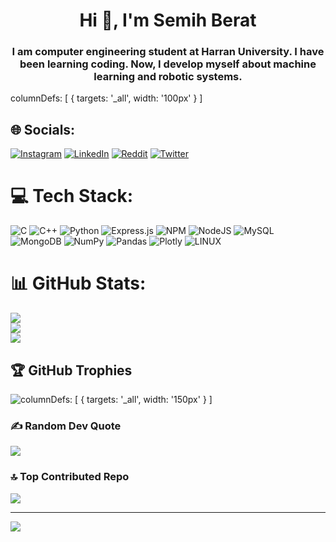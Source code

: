 <h1 align="center">Hi 👋, I'm Semih Berat</h1>
<h3 align="center">I am computer engineering student at Harran University. I have been learning coding. Now, I develop myself about machine learning and robotic systems.</h3>

columnDefs: [
    { targets: '_all', width: '100px' }
]

## 🌐 Socials:
[![Instagram](https://img.shields.io/badge/Instagram-%23E4405F.svg?logo=Instagram&logoColor=white)](https://instagram.com/physiodyne) [![LinkedIn](https://img.shields.io/badge/LinkedIn-%230077B5.svg?logo=linkedin&logoColor=white)](https://linkedin.com/in/semihberaterdogan) [![Reddit](https://img.shields.io/badge/Reddit-%23FF4500.svg?logo=Reddit&logoColor=white)](https://reddit.com/user/PhysioDyne) [![Twitter](https://img.shields.io/badge/Twitter-%231DA1F2.svg?logo=Twitter&logoColor=white)](https://twitter.com/PhysioDyne) 

# 💻 Tech Stack:
![C](https://img.shields.io/badge/c-%2300599C.svg?style=for-the-badge&logo=c&logoColor=white) ![C++](https://img.shields.io/badge/c++-%2300599C.svg?style=for-the-badge&logo=c%2B%2B&logoColor=white) ![Python](https://img.shields.io/badge/python-3670A0?style=for-the-badge&logo=python&logoColor=ffdd54) ![Express.js](https://img.shields.io/badge/express.js-%23404d59.svg?style=for-the-badge&logo=express&logoColor=%2361DAFB) ![NPM](https://img.shields.io/badge/NPM-%23000000.svg?style=for-the-badge&logo=npm&logoColor=white) ![NodeJS](https://img.shields.io/badge/node.js-6DA55F?style=for-the-badge&logo=node.js&logoColor=white) ![MySQL](https://img.shields.io/badge/mysql-%2300f.svg?style=for-the-badge&logo=mysql&logoColor=white) ![MongoDB](https://img.shields.io/badge/MongoDB-%234ea94b.svg?style=for-the-badge&logo=mongodb&logoColor=white) ![NumPy](https://img.shields.io/badge/numpy-%23013243.svg?style=for-the-badge&logo=numpy&logoColor=white) ![Pandas](https://img.shields.io/badge/pandas-%23150458.svg?style=for-the-badge&logo=pandas&logoColor=white) ![Plotly](https://img.shields.io/badge/Plotly-%233F4F75.svg?style=for-the-badge&logo=plotly&logoColor=white) ![LINUX](https://img.shields.io/badge/Linux-FCC624?style=for-the-badge&logo=linux&logoColor=black)
# 📊 GitHub Stats:
![](https://github-readme-stats.vercel.app/api?username=PhysioDyne&theme=dracula&hide_border=false&include_all_commits=true&count_private=true)<br/>
![](https://github-readme-streak-stats.herokuapp.com/?user=PhysioDyne&theme=dracula&hide_border=false)<br/>
![](https://github-readme-stats.vercel.app/api/top-langs/?username=PhysioDyne&theme=dracula&hide_border=false&include_all_commits=true&count_private=true&layout=compact)

## 🏆 GitHub Trophies
![columnDefs: [
    { targets: '_all', width: '150px' }
]](https://github-profile-trophy.vercel.app/?username=PhysioDyne&theme=dracula&no-frame=true&no-bg=false&margin-w=4)

### ✍️ Random Dev Quote
![](https://quotes-github-readme.vercel.app/api?type=horizontal&theme=radical)

### 🔝 Top Contributed Repo
![](https://github-contributor-stats.vercel.app/api?username=PhysioDyne&limit=5&theme=dracula&combine_all_yearly_contributions=true)

---
[![](https://visitcount.itsvg.in/api?id=PhysioDyne&icon=0&color=1)](https://visitcount.itsvg.in)

<!-- Proudly created with GPRM ( https://gprm.itsvg.in ) -->
